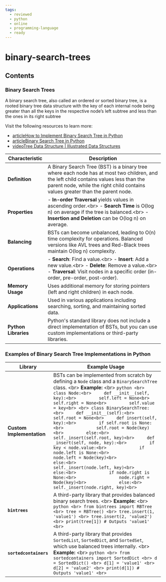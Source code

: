 ```yaml
---
tags:
  - reviewed
  - python
  - online
  - programming-language
  - ready
---
```


# binary-search-trees

## Contents

### Binary Search Trees

A binary search tree, also called an ordered or sorted binary tree, is a rooted binary tree data structure with the key of each internal node being greater than all the keys in the respective node’s left subtree and less than the ones in its right subtree

Visit the following resources to learn more:

- [articleHow to Implement Binary Search Tree in Python](https://web.archive.org/web/20230601181553/https://www.section.io/engineering-education/implementing-binary-search-tree-using-python/)
- [articleBinary Search Tree in Python](https://www.pythonforbeginners.com/data-structures/binary-search-tree-in-python)
- [videoTree Data Structure | Illustrated Data Structures](https://www.youtube.com/watch?v=S2W3SXGPVyU)

| Characteristic        | Description                                                                 |
|-----------------------|-----------------------------------------------------------------------------|
| __Definition__        | A Binary Search Tree (BST) is a binary tree where each node has at most two children, and the left child contains values less than the parent node, while the right child contains values greater than the parent node. |
| __Properties__        | - __In-order Traversal__ yields values in ascending order.<br\> - __Search Time__ is O(log n) on average if the tree is balanced.<br\> - __Insertion and Deletion__ can be O(log n) on average. |
| __Balancing__         | BSTs can become unbalanced, leading to O(n) time complexity for operations. Balanced versions like AVL trees and Red-Black trees maintain O(log n) complexity. |
| __Operations__        | - __Search__: Find a value.<br\> - __Insert__: Add a new value.<br\> - __Delete__: Remove a value.<br\> - __Traversal__: Visit nodes in a specific order (in-order, pre-order, post-order). |
| __Memory Usage__      | Uses additional memory for storing pointers (left and right children) in each node. |
| __Applications__      | Used in various applications including searching, sorting, and maintaining sorted data. |
| __Python Libraries__  | Python's standard library does not include a direct implementation of BSTs, but you can use custom implementations or third-party libraries. |

### Examples of Binary Search Tree Implementations in Python

| Library               | Example Usage                                                      |
|-----------------------|--------------------------------------------------------------------|
| __Custom Implementation__ | BSTs can be implemented from scratch by defining a `Node` class and a `BinarySearchTree` class. <br\> __Example:__ <br\> ```python <br> class Node:<br>     def __init__(self, key):<br>         self.left = None<br>         self.right = None<br>         self.value = key<br> <br> class BinarySearchTree:<br>     def __init__(self):<br>         self.root = None<br>     def insert(self, key):<br>         if self.root is None:<br>             self.root = Node(key)<br>         else:<br>             self._insert(self.root, key)<br>     def _insert(self, node, key):<br>         if key < node.value:<br>             if node.left is None:<br>                 node.left = Node(key)<br>             else:<br>                 self._insert(node.left, key)<br>         else:<br>             if node.right is None:<br>                 node.right = Node(key)<br>             else:<br>                 self._insert(node.right, key)<br>``` |
| __`bintrees`__        | A third-party library that provides balanced binary search trees. <br\> __Example:__ <br\> ```python <br> from bintrees import RBTree <br> tree = RBTree() <br> tree.insert(1, 'value1') <br> tree.insert(2, 'value2') <br> print(tree[1]) # Outputs 'value1' <br>``` |
| __`sortedcontainers`__ | A third-party library that provides `SortedList`, `SortedDict`, and `SortedSet`, which use balanced trees internally. <br\> __Example:__ <br\> ```python <br> from sortedcontainers import SortedDict <br> d = SortedDict() <br> d[1] = 'value1' <br> d[2] = 'value2' <br> print(d[1]) # Outputs 'value1' <br>``` |
